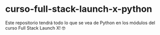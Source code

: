 # curso-full-stack-launch-x-python
Este repositorio tendrá todo lo que se vea de Python en los módulos del curso Full Stack Launch X! 🤓
